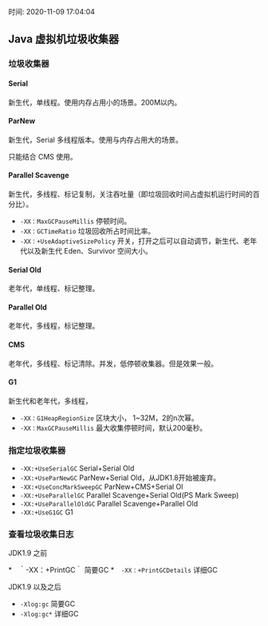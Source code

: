 时间: 2020-11-09 17:04:04

## Java 虚拟机垃圾收集器

### 垃圾收集器

####  Serial 

新生代，单线程。使用内存占用小的场景。200M以内。

#### ParNew

新生代，Serial 多线程版本。使用与内存占用大的场景。

只能结合 CMS 使用。

#### Parallel Scavenge

新生代，多线程、标记复制，关注吞吐量（即垃圾回收时间占虚拟机运行时间的百分比）。

* `-XX：MaxGCPauseMillis` 停顿时间。
* `-XX：GCTimeRatio` 垃圾回收所占时间比率。
* `-XX：+UseAdaptiveSizePolicy` 开关，打开之后可以自动调节，新生代、老年代以及新生代 Eden、Survivor 空间大小。

#### Serial Old

老年代，单线程、标记整理。

#### Parallel Old

老年代，多线程，标记整理。

#### CMS 

老年代，多线程、标记清除。并发，低停顿收集器。但是效果一般。

#### G1 

新生代和老年代，多线程，

* `-XX：G1HeapRegionSize` 区块大小， 1~32M，2的n次幂。
* `-XX：MaxGCPauseMillis` 最大收集停顿时间，默认200毫秒。

### 指定垃圾收集器

* `-XX:+UseSerialGC` Serial+Serial Old
* `-XX:+UseParNewGC` ParNew+Serial Old，从JDK1.8开始被废弃。
* `-XX:+UseConcMarkSweepGC` ParNew+CMS+Serial Ol
* `-XX:+UseParallelGC` Parallel Scavenge+Serial Old(PS Mark Sweep)
* `-XX:+UseParallelOldGC` Parallel Scavenge+Parallel Old
* `-XX:+UseG1GC` G1

### 查看垃圾收集日志

JDK1.9 之前

*　｀-XX：+PrintGC｀ 简要GC
*　`-XX：+PrintGCDetails` 详细GC

JDK1.9 以及之后

* `-Xlog:gc` 简要GC
* `-Xlog:gc*` 详细GC
